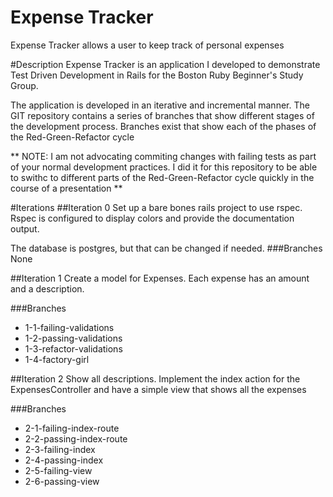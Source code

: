 # Expense Tracker
Expense Tracker allows a user to keep track of personal expenses

#Description
Expense Tracker is an application I developed to demonstrate Test Driven Development in Rails for the Boston Ruby Beginner's Study Group.

The application is developed in an iterative and incremental manner.  The GIT repository contains a series of branches that show different stages of the development process.  Branches exist that show each of the phases of the Red-Green-Refactor cycle

** NOTE: I am not advocating commiting changes with failing tests as part of your normal development practices.  I did it for this repository to be able to swithc to different parts of the Red-Green-Refactor cycle quickly in the course of a presentation **

#Iterations
##Iteration 0
Set up a bare bones rails project to use rspec.  Rspec is configured to display colors and provide the documentation output.

The database is postgres, but that can be changed if needed.
###Branches
None
   
##Iteration 1
Create a model for Expenses.  Each expense has an amount and a description.

###Branches
* 1-1-failing-validations
* 1-2-passing-validations
* 1-3-refactor-validations
* 1-4-factory-girl

##Iteration 2
Show all descriptions.  Implement the index action for the ExpensesController and have a simple view that shows all the expenses

###Branches
  * 2-1-failing-index-route
  * 2-2-passing-index-route
  * 2-3-failing-index
  * 2-4-passing-index
  * 2-5-failing-view
  * 2-6-passing-view

